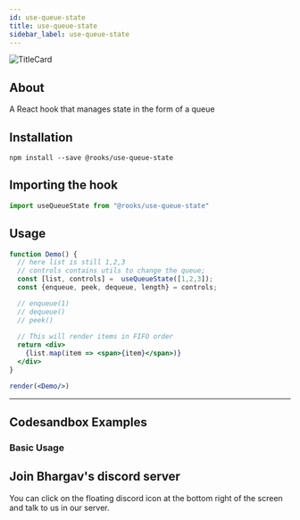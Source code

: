 ```yaml
---
id: use-queue-state
title: use-queue-state
sidebar_label: use-queue-state
---
```



![TitleCard](https://raw.githubusercontent.com/imbhargav5/rooks/HEAD/packages/queue-state/title-card.svg)

    

## About

A React hook that manages state in the form of a queue

[//]: # "Main"

## Installation

    npm install --save @rooks/use-queue-state

## Importing the hook

```javascript
import useQueueState from "@rooks/use-queue-state"
```

## Usage

```jsx
function Demo() {
  // here list is still 1,2,3
  // controls contains utils to change the queue;
  const [list, controls] =  useQueueState([1,2,3]);
  const {enqueue, peek, dequeue, length} = controls;

  // enqueue(1)
  // dequeue()
  // peek()
  
  // This will render items in FIFO order
  return <div>
    {list.map(item => <span>{item}</span>)}
  </div>
}

render(<Demo/>)
```


---

## Codesandbox Examples

### Basic Usage    



## Join Bhargav's discord server
You can click on the floating discord icon at the bottom right of the screen and talk to us in our server.

    